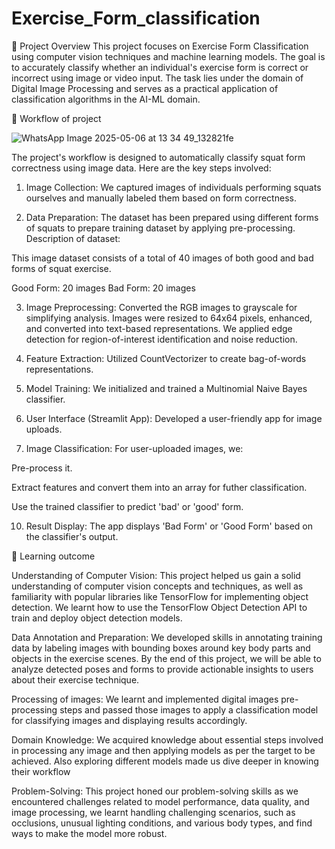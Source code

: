 # Exercise_Form_classification

📌 Project Overview
This project focuses on Exercise Form Classification using computer vision techniques and machine learning models. The goal is to accurately classify whether an individual's exercise form is correct or incorrect using image or video input. The task lies under the domain of Digital Image Processing and serves as a practical application of classification algorithms in the AI-ML domain.

📌 Workflow of project 


![WhatsApp Image 2025-05-06 at 13 34 49_132821fe](https://github.com/user-attachments/assets/e141524c-af55-436a-a072-79d3b333c2d1)

The project's workflow is designed to automatically classify squat form correctness using image data. Here are the key steps involved: 

1. Image Collection: We captured images of individuals performing squats ourselves and manually labeled them based on form correctness. 

2. Data Preparation: The dataset has been prepared using different forms of squats to prepare training dataset by applying pre-processing. 
Description of dataset: 

This image dataset consists of a total of 40 images of both good and bad forms of squat exercise. 

Good Form: 20 images 
Bad Form: 20 images 

3. Image Preprocessing: Converted the RGB images to grayscale for simplifying analysis. Images were resized to 64x64 pixels, enhanced, and converted into text-based representations. We applied edge detection for region-of-interest identification and noise reduction. 

4. Feature Extraction: Utilized CountVectorizer to create bag-of-words representations. 

5. Model Training: We initialized and trained a Multinomial Naive Bayes classifier. 

6. User Interface (Streamlit App): Developed a user-friendly app for image uploads. 

7. Image Classification: For user-uploaded images, we: 

Pre-process it. 

Extract features and convert them into an array for futher classification. 

Use the trained classifier to predict 'bad' or 'good' form. 

10. Result Display: The app displays 'Bad Form' or 'Good Form' based on the classifier's output. 

📌 Learning outcome

Understanding of Computer Vision: This project helped us gain a solid understanding of computer vision concepts and techniques, as well as familiarity with popular libraries like TensorFlow for implementing object detection. We learnt how to use the TensorFlow Object Detection API to train and deploy object detection models. 

Data Annotation and Preparation: We developed skills in annotating training data by labeling images with bounding boxes around key body parts and objects in the exercise scenes. By the end of this project, we will be able to analyze detected poses and forms to provide actionable insights to users about their exercise technique. 

Processing of images: We learnt and implemented digital images pre-processing steps and  passed those images to apply a classification model for classifying images and displaying results accordingly. 

Domain Knowledge: We acquired knowledge about essential steps involved in processing any image and then applying models as per the target to be achieved. Also exploring different models made us dive deeper in knowing their workflow  

Problem-Solving: This project honed our problem-solving skills as we encountered challenges related to model performance, data quality, and image processing, we learnt handling challenging scenarios, such as occlusions, unusual lighting conditions, and various body types, and find ways to make the model more robust. 

 

 
